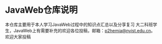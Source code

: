 # JavaWeb仓库说明
本仓库主要用于本人学习JavaWeb过程中的知识点汇总以及分享复习
大二科班学生，JavaWeb上有需要补充的欢迎各位投稿，邮箱：p2hemia@nyist.edu.cn。欢迎大家投稿